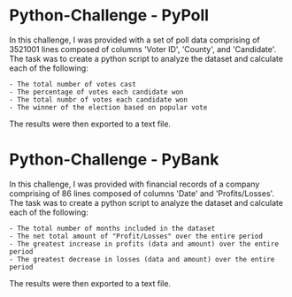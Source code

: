 # Python-Challenge - PyPoll
In this challenge, I was provided with a set of poll data comprising of 3521001 lines composed of columns 'Voter ID', 'County', and 'Candidate'.  The task was to create a python script to analyze the dataset and calculate each of the following:

    - The total number of votes cast
    - The percentage of votes each candidate won
    - The total numbr of votes each candidate won
    - The winner of the election based on popular vote

The results were then exported to a text file.


# Python-Challenge - PyBank
In this challenge, I was provided with financial records of a company comprising of 86 lines composed of columns 'Date' and 'Profits/Losses'.  The task was to create a python script to analyze the dataset and calculate each of the following:

    - The total number of months included in the dataset
    - The net total amount of "Profit/Losses" over the entire period
    - The greatest increase in profits (data and amount) over the entire period
    - The greatest decrease in losses (data and amount) over the entire period

The results were then exported to a text file.
